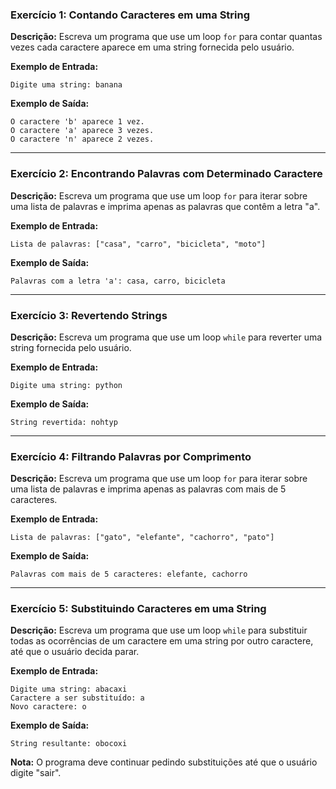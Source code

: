 ### Exercício 1: Contando Caracteres em uma String

**Descrição:**
Escreva um programa que use um loop `for` para contar quantas vezes cada caractere aparece em uma string fornecida pelo usuário.

**Exemplo de Entrada:**
```
Digite uma string: banana
```

**Exemplo de Saída:**
```
O caractere 'b' aparece 1 vez.
O caractere 'a' aparece 3 vezes.
O caractere 'n' aparece 2 vezes.
```

---

### Exercício 2: Encontrando Palavras com Determinado Caractere

**Descrição:**
Escreva um programa que use um loop `for` para iterar sobre uma lista de palavras e imprima apenas as palavras que contêm a letra "a".

**Exemplo de Entrada:**
```
Lista de palavras: ["casa", "carro", "bicicleta", "moto"]
```

**Exemplo de Saída:**
```
Palavras com a letra 'a': casa, carro, bicicleta
```

---

### Exercício 3: Revertendo Strings

**Descrição:**
Escreva um programa que use um loop `while` para reverter uma string fornecida pelo usuário.

**Exemplo de Entrada:**
```
Digite uma string: python
```

**Exemplo de Saída:**
```
String revertida: nohtyp
```

---

### Exercício 4: Filtrando Palavras por Comprimento

**Descrição:**
Escreva um programa que use um loop `for` para iterar sobre uma lista de palavras e imprima apenas as palavras com mais de 5 caracteres.

**Exemplo de Entrada:**
```
Lista de palavras: ["gato", "elefante", "cachorro", "pato"]
```

**Exemplo de Saída:**
```
Palavras com mais de 5 caracteres: elefante, cachorro
```

---

### Exercício 5: Substituindo Caracteres em uma String

**Descrição:**
Escreva um programa que use um loop `while` para substituir todas as ocorrências de um caractere em uma string por outro caractere, até que o usuário decida parar.

**Exemplo de Entrada:**
```
Digite uma string: abacaxi
Caractere a ser substituído: a
Novo caractere: o
```

**Exemplo de Saída:**
```
String resultante: obocoxi
```

**Nota:**
O programa deve continuar pedindo substituições até que o usuário digite "sair".